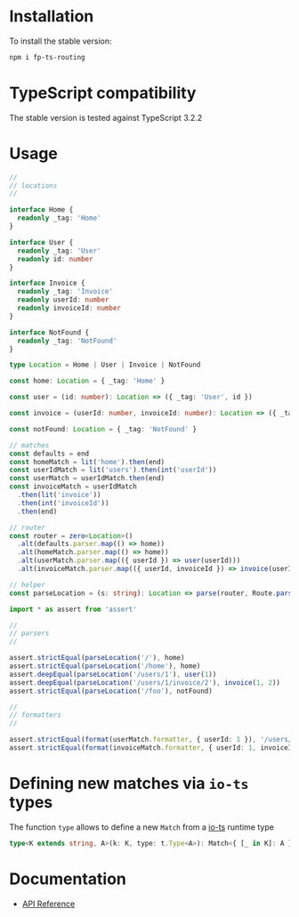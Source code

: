 # Installation

To install the stable version:

```sh
npm i fp-ts-routing
```

# TypeScript compatibility

The stable version is tested against TypeScript 3.2.2

# Usage

```ts
//
// locations
//

interface Home {
  readonly _tag: 'Home'
}

interface User {
  readonly _tag: 'User'
  readonly id: number
}

interface Invoice {
  readonly _tag: 'Invoice'
  readonly userId: number
  readonly invoiceId: number
}

interface NotFound {
  readonly _tag: 'NotFound'
}

type Location = Home | User | Invoice | NotFound

const home: Location = { _tag: 'Home' }

const user = (id: number): Location => ({ _tag: 'User', id })

const invoice = (userId: number, invoiceId: number): Location => ({ _tag: 'Invoice', userId, invoiceId })

const notFound: Location = { _tag: 'NotFound' }

// matches
const defaults = end
const homeMatch = lit('home').then(end)
const userIdMatch = lit('users').then(int('userId'))
const userMatch = userIdMatch.then(end)
const invoiceMatch = userIdMatch
  .then(lit('invoice'))
  .then(int('invoiceId'))
  .then(end)

// router
const router = zero<Location>()
  .alt(defaults.parser.map(() => home))
  .alt(homeMatch.parser.map(() => home))
  .alt(userMatch.parser.map(({ userId }) => user(userId)))
  .alt(invoiceMatch.parser.map(({ userId, invoiceId }) => invoice(userId, invoiceId)))

// helper
const parseLocation = (s: string): Location => parse(router, Route.parse(s), notFound)

import * as assert from 'assert'

//
// parsers
//

assert.strictEqual(parseLocation('/'), home)
assert.strictEqual(parseLocation('/home'), home)
assert.deepEqual(parseLocation('/users/1'), user(1))
assert.deepEqual(parseLocation('/users/1/invoice/2'), invoice(1, 2))
assert.strictEqual(parseLocation('/foo'), notFound)

//
// formatters
//

assert.strictEqual(format(userMatch.formatter, { userId: 1 }), '/users/1')
assert.strictEqual(format(invoiceMatch.formatter, { userId: 1, invoiceId: 2 }), '/users/1/invoice/2')
```

# Defining new matches via `io-ts` types

The function `type` allows to define a new `Match` from a [io-ts](https://github.com/gcanti/io-ts) runtime type

```ts
type<K extends string, A>(k: K, type: t.Type<A>): Match<{ [_ in K]: A }>
```

# Documentation

- [API Reference](https://gcanti.github.io/fp-ts-routing)
